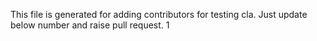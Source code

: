 This file is generated for adding contributors for testing cla.
Just update below number and raise pull request.
1

